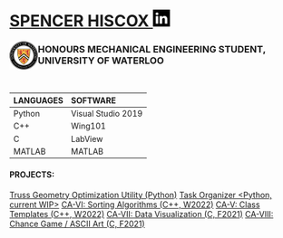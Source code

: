 <h1><a href="https://www.linkedin.com/in/spencerhiscox/">SPENCER HISCOX <img src="linkedIn_logo3.jpg" style="float" height="30" width="30"></a></h1>
<!--![crest](University_of_Waterloo_seal.svg.png){width=150 height=150}-->
<a href="https://uwaterloo.ca/engineering/"><img style="float" src="University_of_Waterloo_seal.svg.png" height="50" width="50" align="left"></a><h3>HONOURS MECHANICAL ENGINEERING STUDENT, UNIVERSITY OF WATERLOO</h3><br />

| LANGUAGES | SOFTWARE |
| :---      | :---     |
| Python   | Visual Studio 2019 |
| C++      | Wing101 |
| C        | LabView |
| MATLAB   | MATLAB |


#### PROJECTS:
[Truss Geometry Optimization Utility (Python)](https://github.com/spencerhiscox/TRUSS-ty-CALC)
[Task Organizer <Python, current WIP>](https://github.com/spencerhiscox/dates_viewer)
[CA-VI: Sorting Algorithms (C++, W2022)](https://github.com/spencerhiscox/LinkedList-InsertionSort-BIT2400)
[CA-V: Class Templates (C++, W2022)](https://github.com/spencerhiscox/ClassTemplates-BIT2400)
[CA-VII: Data Visualization (C, F2021)](https://github.com/spencerhiscox/C_data_vis_y1_assignment_7)
[CA-VIII: Chance Game / ASCII Art (C, F2021)](https://github.com/spencerhiscox/C_game_y1_assignment_8)

<!--
**InochiFumetsu/InochiFumetsu** is a ✨ _special_ ✨ repository because its `README.md` (this file) appears on your GitHub profile.

Here are some ideas to get you started:

- 🔭 I’m currently working on ...
- 🌱 I’m currently learning ...
- 👯 I’m looking to collaborate on ...
- 🤔 I’m looking for help with ...
- 💬 Ask me about ...
- 📫 How to reach me: ...
- 😄 Pronouns: ...
- ⚡ Fun fact: ...
-->
